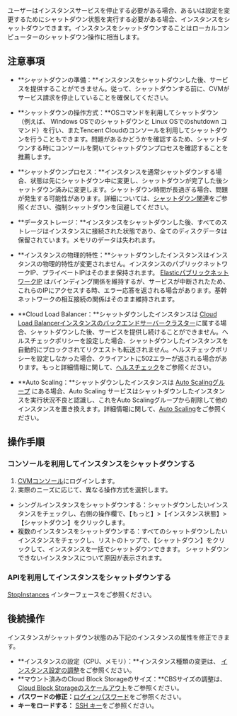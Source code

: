 
ユーザーはインスタンスサービスを停止する必要がある場合、あるいは設定を変更するためにシャットダウン状態を実行する必要がある場合、インスタンスをシャットダウンできます。インスタンスをシャットダウンすることはローカルコンピューターのシャットダウン操作に相当します。

## 注意事項


- **シャットダウンの準備：**インスタンスをシャットダウンした後、サービスを提供することができません。従って、シャットダウンする前に、CVMがサービス請求を停止していることを確保してください。
- **シャットダウンの操作方式：**OSコマンドを利用してシャットダウン（例えば、 Windows OSでのシャットダウンと Linux OSでのshutdown コマンド）を行い、またTencent Cloudのコンソールを利用してシャットダウンを行うこともできます。問題があるかどうかを確認するため、シャットダウンする時にコンソールを開いてシャットダウンプロセスを確認することを推薦します。

- **シャットダウンプロセス：**インスタンスを通常シャットダウンする場合、状態は先にシャットダウン中に変更し、シャットダウンが完了した後シャットダウン済みに変更します。シャットダウン時間が長過ぎる場合、問題が発生する可能性があります。詳細については、[シャットダウン関連](https://intl.cloud.tencent.com/document/product/213/2917)をご参照ください、強制シャットダウンを回避してください。
- **データストレージ：**インスタンスをシャットダウンした後、すべてのストレージはインスタンスに接続された状態であり、全てのディスクデータは保留されています。メモリのデータは失われます。
- **インスタンスの物理的特性：**シャットダウンしたインスタンスはインスタンスの物理的特性が変更されません。インスタンスのパブリックネットワークIP、プライベートIPはそのまま保持されます。
[ElasticパブリックネットワークIP](https://intl.cloud.tencent.com/document/product/213/5733) はバインディング関係を維持するが、サービスが中断されたため、これらのIPにアクセスする時、エラー応答を返される場合があります。基幹ネットワークの相互接続の関係はそのまま維持されます。

- **Cloud Load Balancer：**シャットダウンしたインスタンスは [Cloud Load Balancerインスタンスのバックエンドサーバークラスター](https://intl.cloud.tencent.com/document/product/214/32388)に属する場合、シャットダウンした後、サービスを提供し続けることができません。ヘルスチェックポリシーを設定した場合、シャットダウンしたインスタンスを自動的にブロックされてリクエストも転送されません。ヘルスチェックポリシーを設定しなかった場合、クライアントに502エラーが返される場合があります。もっと詳細情報に関して、[ヘルスチェック](https://intl.cloud.tencent.com/document/product/214/3394)をご参照ください。
- **Auto Scaling：**シャットダウンしたインスタンスは [Auto Scalingグループ](https://intl.cloud.tencent.com/document/product/377/3590) にある場合、Auto Scaling サービスはシャットダウンしたインスタンスを実行状況不良と認識し、これをAuto Scalingグループから削除して他のインスタンスを置き換えます。詳細情報に関して、[Auto Scaling](https://intl.cloud.tencent.com/document/product/377)をご参照ください。

## 操作手順
### コンソールを利用してインスタンスをシャットダウンする
 1. [CVMコンソール](https://console.cloud.tencent.com/cvm/)にログインします。
 2. 実際のニーズに応じて、異なる操作方式を選択します。
  - シングルインスタンスをシャットダウンする：シャットダウンしたいインスタンスをチェックし、右側の操作欄で、【もっと】>【インスタンス状態】>【シャットダウン】をクリックします。
  - 複数のインスタンスをシャットダウンする：すべてのシャットダウンしたいインスタンスをチェックし、リストのトップで、【シャットダウン】をクリックして、インスタンスを一括でシャットダウンできます。
  シャットダウンできないインスタンスについて原因が表示されます。

### APIを利用してインスタンスをシャットダウンする
 [StopInstances](https://intl.cloud.tencent.com/document/product/213/33235) インターフェースをご参照ください。

## 後続操作
インスタンスがシャットダウン状態のみ下記のインスタンスの属性を修正できます。
- **インスタンスの設定（CPU、メモリ）：**インスタンス種類の変更は、 [インスタンス設定の調整](https://intl.cloud.tencent.com/document/product/213/2178)をご参照ください。
- **マウント済みのCloud Block Storageのサイズ：**CBSサイズの調整は、 [Cloud Block Storageのスケールアウト](https://intl.cloud.tencent.com/document/product/362/5747)をご参照ください。
- **パスワードの修正：**[ログインパスワード](https://intl.cloud.tencent.com/document/product/213/6093)をご参照ください。
- **キーをロードする：** [SSH キー](https://intl.cloud.tencent.com/document/product/213/6092)をご参照ください。
